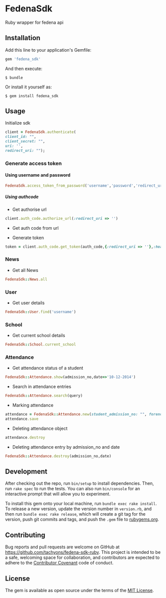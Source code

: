 # FedenaSdk

Ruby wrapper for fedena api

## Installation

Add this line to your application's Gemfile:

```ruby
gem 'fedena_sdk'
```

And then execute:

    $ bundle

Or install it yourself as:

    $ gem install fedena_sdk

## Usage

Initialize sdk
```ruby
client = FedenaSdk.authenticate(
client_id: "",
client_secret: "",
uri: '',
redirect_uri: "");
```

### Generate access token
#### Using username and password
```ruby
FedenaSdk.access_token_from_password('username','password','redirect_uri');
```

##### Using authcode

* Get authorise url
```ruby
client.auth_code.authorize_url(:redirect_uri => '')
```
* Get auth code from url

* Generate token
```ruby
token = client.auth_code.get_token(auth_code,{:redirect_uri => ''},:header_format=>"Token token=\"%s\"")
```

### News

* Get all News

```ruby
FedenaSdk::News.all
```

### User

* Get user details

```ruby
FedenaSdk::User.find('username')
```

### School

* Get current school details

```ruby
FedenaSdk::School.current_school
```

### Attendance
* Get attendance status of a student

```ruby
FedenaSdk::Attendance.show(admission_no,date=>'10-12-2014')
```
* Search in attendance entries

```ruby
FedenaSdk::Attendance.search(query)
```

* Marking attendance

```ruby
attendance = FedenaSdk::Attendance.new(student_admission_no: "", forenoon: "", afternoon: "", date: "", batch_name: "", reason: "")
attendance.save
```

* Deleting attendance object

```ruby
attendance.destroy
```

* Deleting attendance entry by admission_no and date

```ruby
FedenaSdk::Attendance.destroy(admission_no,date)
```

## Development

After checking out the repo, run `bin/setup` to install dependencies. Then, run `rake spec` to run the tests. You can also run `bin/console` for an interactive prompt that will allow you to experiment.

To install this gem onto your local machine, run `bundle exec rake install`. To release a new version, update the version number in `version.rb`, and then run `bundle exec rake release`, which will create a git tag for the version, push git commits and tags, and push the `.gem` file to [rubygems.org](https://rubygems.org).

## Contributing

Bug reports and pull requests are welcome on GitHub at https://github.com/tachyons/fedena-sdk-ruby. This project is intended to be a safe, welcoming space for collaboration, and contributors are expected to adhere to the [Contributor Covenant](http://contributor-covenant.org) code of conduct.


## License

The gem is available as open source under the terms of the [MIT License](http://opensource.org/licenses/MIT).

